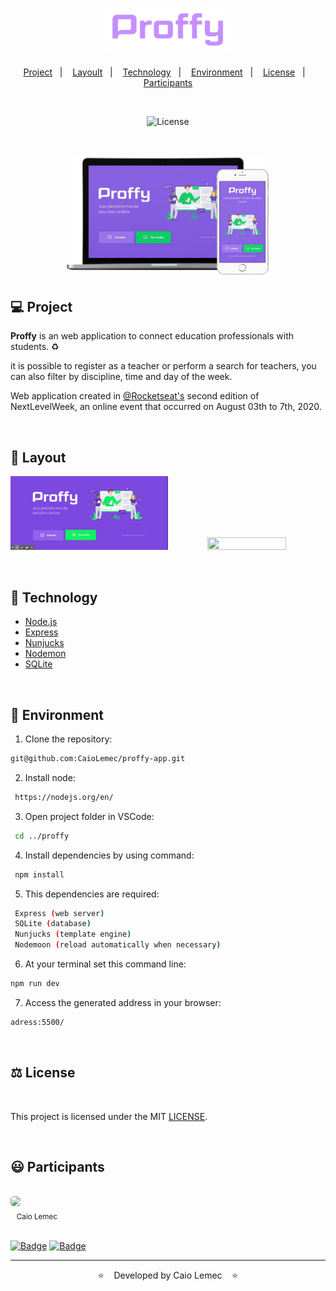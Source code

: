 <h1 align="center">
    <img alt="logo" title="Proffy" src="./public/images/logo.png" width="40%" />
</h1>

<p align="center">
  <a href="#-Project">Project</a>&nbsp;&nbsp;&nbsp;|&nbsp;&nbsp;&nbsp;
  <a href="#-Layout">Layoult</a>&nbsp;&nbsp;&nbsp;|&nbsp;&nbsp;&nbsp;
  <a href="#-Technology">Technology</a>&nbsp;&nbsp;&nbsp;|&nbsp;&nbsp;&nbsp;
  <a href="#-Environment">Environment</a>&nbsp;&nbsp;&nbsp;|&nbsp;&nbsp;&nbsp;
  <a href="#-License">License</a>&nbsp;&nbsp;&nbsp;|&nbsp;&nbsp;&nbsp;
  <a href="#-Participants">Participants</a>
</p>
<br>

<p align="center">
  <img  src="https://img.shields.io/static/v1?label=license&message=MIT&color=purple&labelColor=white" alt="License">
</p>
<br>

<p align="center">
 <img alt="mockup" src="./public/images/mockup.png" width="65%">
</p>

## 💻 Project

<strong>Proffy</strong> is an web application to connect education professionals with students. ♻️ 

it is possible to register as a teacher or perform a search for teachers, you can also filter by discipline, time and day of the week.

Web application created in [@Rocketseat's](https://github.com/Rocketseat) second edition of NextLevelWeek, an online event that occurred on August 03th to 7th, 2020.

<br>

## 🎨 Layout
<p align="center">
<img src="./public/images/layout.gif" width="50%" height="50%" /><img src="./public/images/register.gif" width="50%" height="50%" />
</p>

<br>

## 🔨 Technology

- [Node.js](https://nodejs.org/en/)
- [Express](https://expressjs.com)
- [Nunjucks](https://mozilla.github.io/nunjucks/)
- [Nodemon](https://www.npmjs.com/package/nodemon)
- [SQLite](https://github.com/mapbox/node-sqlite3)

<br>

## 📝 Environment

1. Clone the repository: 
```bash 
git@github.com:CaioLemec/proffy-app.git
```
2. Install node: 
```bash
 https://nodejs.org/en/
 ```
3. Open project folder in VSCode:
```bash
 cd ../proffy
 ```
4. Install dependencies by using command:
```bash
 npm install
 ```
5. This dependencies are required:
```bash
 Express (web server)
 SQLite (database)
 Nunjucks (template engine)
 Nodemoon (reload automatically when necessary)
 ```
6. At your terminal set this command line:
```bash
npm run dev
```
7. Access the generated address in your browser:
```bash
adress:5500/
```

<br>

## ⚖️ License

<br>

This project is licensed under the MIT [LICENSE](LICENSE.md).

<br>

## 😃 Participants
<br>
<img style="border-radius: 30%;" src="https://avatars3.githubusercontent.com/u/59886891?s=460&v=4" width="75px;"/>
<br>
<sub>&nbsp;&nbsp;&nbsp;Caio Lemec</sub>

<br>
<br>

[![Badge](https://img.shields.io/static/v1?label=&message=caiolemec@gmail.com&color=purple&style=flat-square&logo=Microsoft-Outlook&logoColor=white&link=mailto:caiolemec@gmail.com)](caiolemec@gmail.com) [![Badge](https://img.shields.io/static/v1?label=&message=CaioLemec&color=purple&style=flat-square&logo=Linkedin&logoColor=white&link=https://br.linkedin.com/in/caio-lemec)](https://br.linkedin.com/in/caio-lemec/) 


<hr>

<p align="center">⭐&nbsp;&nbsp;&nbsp;   Developed by Caio Lemec  &nbsp;&nbsp;&nbsp;⭐</p>